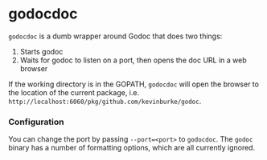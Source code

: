 # godocdoc

`godocdoc` is a dumb wrapper around Godoc that does two things:

1. Starts godoc
2. Waits for godoc to listen on a port, then opens the doc URL in a web browser

If the working directory is in the GOPATH, `godocdoc` will
open the browser to the location of the current package, i.e.
`http://localhost:6060/pkg/github.com/kevinburke/godoc`.

### Configuration

You can change the port by passing `--port=<port>` to `godocdoc`. The `godoc`
binary has a number of formatting options, which are all currently ignored.
